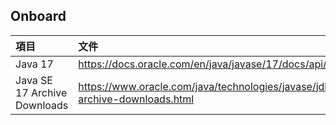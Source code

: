 ## Onboard

| 項目                           | 文件                                                                           | 
|:-----------------------------|:-----------------------------------------------------------------------------| 
| Java 17                      | https://docs.oracle.com/en/java/javase/17/docs/api/index.html                | 
| Java SE 17 Archive Downloads | https://www.oracle.com/java/technologies/javase/jdk17-archive-downloads.html | 